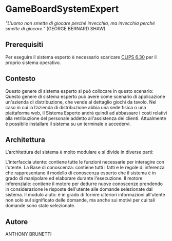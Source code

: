 # GameBoardSystemExpert 
*"L'uomo non smette di giocare perché invecchia, ma invecchia perché smette di giocare."* (GEORGE BERNARD SHAW)

## Prerequisiti

Per eseguire il sistema esperto è necessario scaricare [CLIPS 6.30](https://sourceforge.net/projects/clipsrules/files/CLIPS/6.30/) per il proprio sistema operativo.


## Contesto

Questo genere di sistema esperto si può collocare in questo scenario:
Questo genere di sistema esperto può avere come scenario di applicazione un'azienda di distribuzione, che vende al dettaglio giochi da tavolo. Nel caso in cui la l’azienda di distribuzione abbia una sede fisica o una piattaforma web, il Sistema Esperto andrà quindi ad abbassare i costi relativi alla retribuzione del personale addetto all'assistenza dei clienti.
Attualmente è possibile installare il sistema su un terminale e accedervi.

##  Architettura
L'architettura del sistema è molto modulare e si divide in diverse parti:

L'interfaccia utente: contiene tutte le funzioni necessarie per interagire con l'utente.
La Base di conoscenza: contiene tutti i fatti e le regole di inferenza che rappresentano il modello di conoscenza esperto che il sistema è in grado di manipolare ed elaborare durante l'esecuzione.
Il motore inferenziale: contiene il motore per dedurre nuove conoscenze prendendo in considerazione le risposte dell'utente alle domande selezionate dal sistema.
Il modulo aiuto: è in grado di fornire ulteriori informazioni all'utente non solo sul significato delle domande, ma anche sui motivi per cui tali domande sono state selezionate.

## Autore 
ANTHONY BRUNETTI

